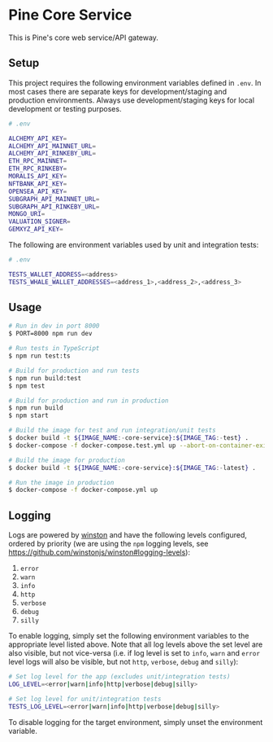 # Pine Core Service

This is Pine's core web service/API gateway.

## Setup

This project requires the following environment variables defined in `.env`. In most cases there are separate keys for development/staging and production environments. Always use development/staging keys for local development or testing purposes.

```sh
# .env

ALCHEMY_API_KEY=
ALCHEMY_API_MAINNET_URL=
ALCHEMY_API_RINKEBY_URL=
ETH_RPC_MAINNET=
ETH_RPC_RINKEBY=
MORALIS_API_KEY=
NFTBANK_API_KEY=
OPENSEA_API_KEY=
SUBGRAPH_API_MAINNET_URL=
SUBGRAPH_API_RINKEBY_URL=
MONGO_URI=
VALUATION_SIGNER=
GEMXYZ_API_KEY=
```

The following are environment variables used by unit and integration tests:

```sh
# .env

TESTS_WALLET_ADDRESS=<address>
TESTS_WHALE_WALLET_ADDRESSES=<address_1>,<address_2>,<address_3>
```

## Usage

```sh
# Run in dev in port 8000
$ PORT=8000 npm run dev

# Run tests in TypeScript
$ npm run test:ts

# Build for production and run tests
$ npm run build:test
$ npm test

# Build for production and run in production
$ npm run build
$ npm start

# Build the image for test and run integration/unit tests
$ docker build -t ${IMAGE_NAME:-core-service}:${IMAGE_TAG:-test} .
$ docker-compose -f docker-compose.test.yml up --abort-on-container-exit

# Build the image for production
$ docker build -t ${IMAGE_NAME:-core-service}:${IMAGE_TAG:-latest} .

# Run the image in production
$ docker-compose -f docker-compose.yml up
```

## Logging

Logs are powered by [winston](https://github.com/winstonjs/winston) and have the following levels configured, ordered by priority (we are using the `npm` logging levels, see https://github.com/winstonjs/winston#logging-levels):

1. `error`
2. `warn`
3. `info`
4. `http`
5. `verbose`
6. `debug`
7. `silly`

To enable logging, simply set the following environment variables to the appropriate level listed above. Note that all log levels above the set level are also visible, but not vice-versa (i.e. if log level is set to `info`, `warn` and `error` level logs will also be visible, but not `http`, `verbose`, `debug` and `silly`):

```sh
# Set log level for the app (excludes unit/integration tests)
LOG_LEVEL=<error|warn|info|http|verbose|debug|silly>

# Set log level for unit/integration tests
TESTS_LOG_LEVEL=<error|warn|info|http|verbose|debug|silly>
```

To disable logging for the target environment, simply unset the environment variable.
